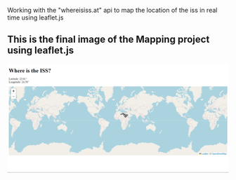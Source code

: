 Working with the "whereisiss.at" api to map the location of the iss in real time using leaflet.js

<!-- Added an image of the finished project -->
## This is the final image of the Mapping project using leaflet.js
![alt text](image.png)